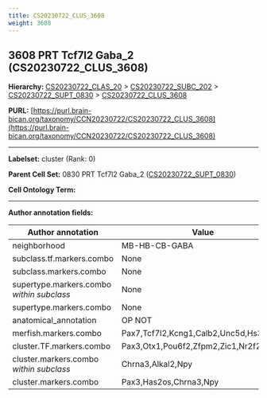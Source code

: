 ```yaml
---
title: CS20230722_CLUS_3608
weight: 3608
---
```

## 3608 PRT Tcf7l2 Gaba_2 (CS20230722_CLUS_3608)
<b>Hierarchy: </b>
[CS20230722_CLAS_20](../CS20230722_CLAS_20) >
[CS20230722_SUBC_202](../CS20230722_SUBC_202) >
[CS20230722_SUPT_0830](../CS20230722_SUPT_0830) >
[CS20230722_CLUS_3608](../CS20230722_CLUS_3608)

**PURL:** [https://purl.brain-bican.org/taxonomy/CCN20230722/CS20230722_CLUS_3608](https://purl.brain-bican.org/taxonomy/CCN20230722/CS20230722_CLUS_3608)

---


**Labelset:** cluster (Rank: 0)

**Parent Cell Set:** 0830 PRT Tcf7l2 Gaba_2 ([CS20230722_SUPT_0830](../CS20230722_SUPT_0830))



**Cell Ontology Term:** 

[MARKER GENES.]: #


---

[TRANSFERRED ANNOTATIONS.]: #


[AUTHOR ANNOTATION FIELDS.]: #


**Author annotation fields:**

| Author annotation | Value |
|-------------------|-------|
|neighborhood|MB-HB-CB-GABA|
|subclass.tf.markers.combo|None|
|subclass.markers.combo|None|
|supertype.markers.combo _within subclass_|None|
|supertype.markers.combo|None|
|anatomical_annotation|OP NOT|
|merfish.markers.combo|Pax7,Tcf7l2,Kcng1,Calb2,Unc5d,Hs3st3b1|
|cluster.TF.markers.combo|Pax3,Otx1,Pou6f2,Zfpm2,Zic1,Nr2f2|
|cluster.markers.combo _within subclass_|Chrna3,Alkal2,Npy|
|cluster.markers.combo|Pax3,Has2os,Chrna3,Npy|
